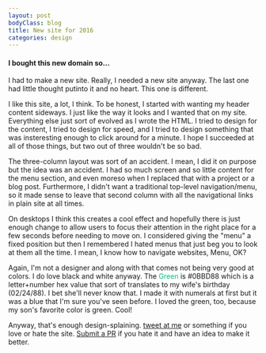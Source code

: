 ```yaml
---
layout: post
bodyClass: blog
title: New site for 2016
categories: design
---
```


#### I bought this new domain so...

I had to make a new site. Really, I needed a new site anyway. The last one had little thought putinto it and no heart. This one is different.

<!-- more -->

I like this site, a lot, I think. To be honest, I started with wanting my header content sideways. I just like the way it looks and I wanted that on my site. Everything else just sort of evolved as I wrote the HTML. I tried to design for the content, I tried to design for speed, and I tried to design something that was insteresting enough to click around for a minute. I hope I succeeded at all of those things, but two out of three wouldn't be so bad.

The three-column layout was sort of an accident. I mean, I did it on purpose but the idea was an accident. I had so much screen and so little content for the menu section, and even moreso when I replaced that with a project or a blog post. Furthermore, I didn't want a traditional top-level navigation/menu, so it made sense to leave that second column with all the navigational links in plain site at all times.

On desktops I think this creates a cool effect and hopefully there is just enough change to allow users to focus their attention in the right place for a few seconds before needing to move on. I considered giving the "menu" a fixed position but then I remembered I hated menus that just beg you to look at them all the time. I mean, I know how to navigate websites, Menu, OK?

Again, I'm not a designer and along with that comes not being very good at colors. I do love black and white anyway. The <span style="color: #0BBD88;">Green</span> is #0BBD88 which is a letter+number hex value that sort of translates to my wife's birthday (02/24/88). I bet she'll never know that. I made it with numerals at first but it was a blue that I'm sure you've seen before. I loved the green, too, because my son's favorite color is green. Cool!

Anyway, that's enough design-splaining. <a href="https://twitter.com/tsloan">tweet at me</a> or something if you love or hate the site. <a href="https://github.com/tylersloan/tylersloan.github.io">Submit a PR</a> if you hate it and have an idea to make it better.


